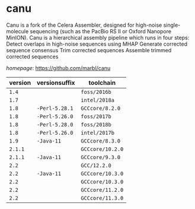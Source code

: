 # canu

Canu is a fork of the Celera Assembler, designed for high-noise single-molecule  sequencing (such as the PacBio RS II or Oxford Nanopore MinION).   Canu is a hierarchical assembly pipeline which runs in four steps:       Detect overlaps in high-noise sequences using MHAP      Generate corrected sequence consensus      Trim corrected sequences      Assemble trimmed corrected sequences

*homepage*: <https://github.com/marbl/canu>

version | versionsuffix | toolchain
--------|---------------|----------
``1.4`` |  | ``foss/2016b``
``1.7`` |  | ``intel/2018a``
``1.8`` | ``-Perl-5.28.1`` | ``GCCcore/8.2.0``
``1.8`` | ``-Perl-5.26.0`` | ``foss/2017b``
``1.8`` | ``-Perl-5.28.0`` | ``foss/2018b``
``1.8`` | ``-Perl-5.26.0`` | ``intel/2017b``
``1.9`` | ``-Java-11`` | ``GCCcore/8.3.0``
``2.1.1`` |  | ``GCCcore/10.2.0``
``2.1.1`` | ``-Java-11`` | ``GCCcore/9.3.0``
``2.2`` |  | ``GCC/12.2.0``
``2.2`` | ``-Java-11`` | ``GCCcore/10.3.0``
``2.2`` |  | ``GCCcore/10.3.0``
``2.2`` |  | ``GCCcore/11.2.0``
``2.2`` |  | ``GCCcore/11.3.0``
